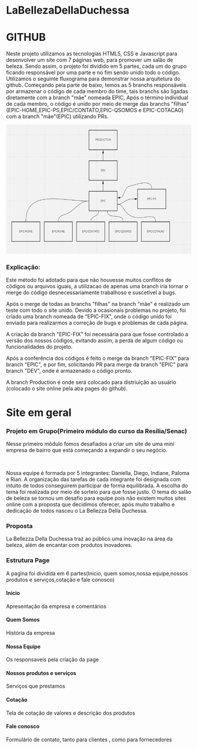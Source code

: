 # LaBellezaDellaDuchessa

<h1>GITHUB</H1>

<p>Neste projeto utilizamos as tecnologias HTML5, CSS e Javascript para desenvolver um site com 7 páginas web, para promover um salão de beleza. Sendo assim, o projeto foi dividido em 5 partes, cada um do grupo ficando responsável por uma parte e no fim sendo unido todo o código. Utilizamos o seguinte fluxograma para demonstrar nossa arquitetura do github. Começando pela parte de baixo, temos as 5 branchs responsáveis por armazenar o código de cada membro do time, tais branchs são ligadas diretamente com a branch "mãe" nomeada EPIC, Após o término individual de cada membro, o código é unido por meio de merge das branchs "filhas"(EPIC-HOME,EPIC-PS,EPIC/CONTATO,EPIC-QSOMOS e EPIC-COTACAO) com a branch "mãe"(EPIC) utilizando PRs.</p>

<div align="center">
<img height="350em" src="./images/FLUXOGRAMA.png">
</div>

### Explicação:
<p>Este método foi adotado para que não houvesse muitos conflitos de códigos ou arquivos iguais, a utilizacao de apenas uma branch iria tornar o merge do código desnecessariamente trabalhoso e suscetível a bugs.

Após o merge de todas as branchs "filhas" na branch "mãe" é realizado um teste com todo o site unido. Devido a ocasionais problemas no projeto, foi criado uma branch nomeada de "EPIC-FIX", onde  o código unido foi enviado para realizarmos a correção de bugs e problemas de cada página.

A criação da branch "EPIC-FIX" foi necessária para que fosse controlado a versão dos nossos códigos, evitando assim, a perda de algum código ou funcionalidades do projeto.

Após a conferência dos códigos é  feito o merge da branch "EPIC-FIX" para branch "EPIC", e por fim, solicitando PR para merge da branch "EPIC" para branch "DEV", onde é armazenado o código pronto.

A  branch Production é onde será colocado para distriuição ao usuário (colocado o site online pela aba pages do github).<p>

<h1>Site em geral</h1>
<h3>Projeto em Grupo(Primeiro módulo do curso da Resília/Senac)</h3>
<p>Nesse primeiro módulo fomos desafiados a criar um site de uma mini empresa de bairro que está começando a expandir o seu negócio.</p><br>
<p>Nossa equipe é formada por 5 integrantes: Daniella, Diego, Indiane, Paloma e Rian. A organização das tarefas de cada integrante foi designada com intuito de todos conseguirem participar de forma equilibrada. A escolha do tema foi realizada por meio de sorteio para que fosse justo. O tema do salão de beleza se tornou um desafio para equipe pois não existem muitos sites online com a proposta que decidimos oferecer, após muito trabalho e dedicação de todos nasceu o La Bellezza Della Duchessa.</p>
<h3>Proposta</h3>
<p>La Bellezza Della Duchessa traz ao público uma inovação na área da beleza, além de encantar com produtos inovadores.</p>
<h3>Estrutura Page</h3>
<p>A pagina foi dividida em 6 partes(Inicio, quem somos,nossa equipe,nossos produtos e serviços,cotação e fale conosco)</p>
<h4>Inicio</h4>
<p>Apresentação da empresa e comentários</p>
<h4>Quem Somos</h4>
<p>História da empresa</p>
<h4>Nossa Equipe</h4>
<p>Os responsaveis pela criação da page</p>
<h4>Nossos produtos e serviços</h4>
<p>Serviços que prestamos</p>
<h4>Cotação</h4>
<p>Tela de cotação de valores e descrição dos produtos</p>
<h4>Fale conosco</h4>
<p>Formulário de contato, tanto para clientes , como para fornecedores</p>

